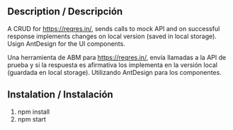 ## Description / Descripción

A CRUD for https://reqres.in/, sends calls to mock API and on successful response implements changes on local version (saved in local storage). Usign AntDesign for the UI components.

Una herramienta de ABM para https://reqres.in/, envía llamadas a la API de prueba y si la respuesta es afirmativa los implementa en la versión local (guardada en local storage). Utilizando AntDesign para los componentes.

## Instalation / Instalación

1. npm install
1. npm start
